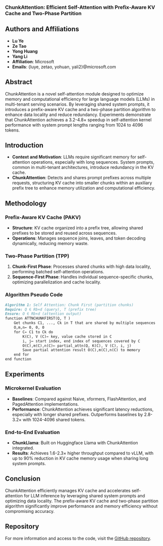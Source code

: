 ### ChunkAttention: Efficient Self-Attention with Prefix-Aware KV Cache and Two-Phase Partition

## Authors and Affiliations
- **Lu Ye**
- **Ze Tao**
- **Yong Huang**
- **Yang Li**
- **Affiliation**: Microsoft
- **Emails**: {luye, zetao, yohuan, yali2}@microsoft.com

## Abstract
ChunkAttention is a novel self-attention module designed to optimize memory and computational efficiency for large language models (LLMs) in multi-tenant serving scenarios. By leveraging shared system prompts, it introduces a prefix-aware KV cache and a two-phase partition algorithm to enhance data locality and reduce redundancy. Experiments demonstrate that ChunkAttention achieves a 3.2-4.8× speedup in self-attention kernel performance with system prompt lengths ranging from 1024 to 4096 tokens.

## Introduction
- **Context and Motivation**: LLMs require significant memory for self-attention operations, especially with long sequences. System prompts, common in multi-tenant architectures, introduce redundancy in the KV cache.
- **ChunkAttention**: Detects and shares prompt prefixes across multiple requests, structuring KV cache into smaller chunks within an auxiliary prefix tree to enhance memory utilization and computational efficiency.

## Methodology
### Prefix-Aware KV Cache (PAKV)
- **Structure**: KV cache organized into a prefix tree, allowing shared prefixes to be stored and reused across sequences.
- **Operations**: Manages sequence joins, leaves, and token decoding dynamically, reducing memory waste.

### Two-Phase Partition (TPP)
1. **Chunk-First Phase**: Processes shared chunks with high data locality, performing batched self-attention operations.
2. **Sequence-First Phase**: Handles individual sequence-specific chunks, optimizing parallelization and cache locality.

### Algorithm Pseudo Code
```markdown
Algorithm 1: Self Attention: Chunk First (partition chunks)
Require: Q ∈ Rb×d (query), T (prefix tree)
Ensure: O ∈ Rb×d (attention output)
function ATTNCHUNKFIRST(Q, T )
    Get chunks C1, ..., Ck in T that are shared by multiple sequences
    O,m,n← 0, 0, 0
    for C← C1 to Ck do
        K(C), V (C)← key, value cache stored in C
        i, j← start index, end index of sequences covered by C
        O(C),m(C),n(C)← partial_attn(Q, K(C), V (C), i, j)
        Save partial attention result O(C),m(C),n(C) to memory
    end for
end function
```

## Experiments
### Microkernel Evaluation
- **Baselines**: Compared against Naive, xformers, FlashAttention, and PagedAttention implementations.
- **Performance**: ChunkAttention achieves significant latency reductions, especially with longer shared prefixes. Outperforms baselines by 2.8-3.2× with 1024-4096 shared tokens.

### End-to-End Evaluation
- **ChunkLlama**: Built on Huggingface Llama with ChunkAttention integrated.
- **Results**: Achieves 1.6-2.3× higher throughput compared to vLLM, with up to 90% reduction in KV cache memory usage when sharing long system prompts.

## Conclusion
ChunkAttention efficiently manages KV cache and accelerates self-attention for LLM inference by leveraging shared system prompts and optimizing data locality. The prefix-aware KV cache and two-phase partition algorithm significantly improve performance and memory efficiency without compromising accuracy.

## Repository
For more information and access to the code, visit the [GitHub repository](https://github.com/microsoft/chunk-attention).